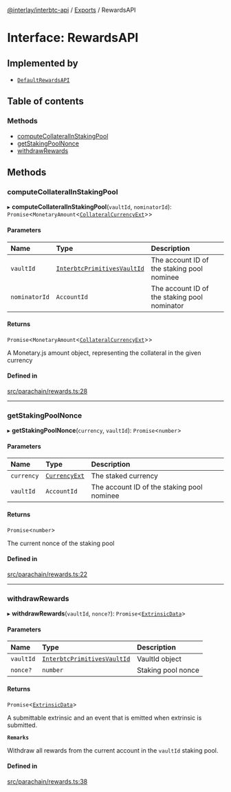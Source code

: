 [@interlay/interbtc-api](../README.md) / [Exports](../modules.md) / RewardsAPI

# Interface: RewardsAPI

## Implemented by

- [`DefaultRewardsAPI`](../classes/DefaultRewardsAPI.md)

## Table of contents

### Methods

- [computeCollateralInStakingPool](RewardsAPI.md#computecollateralinstakingpool)
- [getStakingPoolNonce](RewardsAPI.md#getstakingpoolnonce)
- [withdrawRewards](RewardsAPI.md#withdrawrewards)

## Methods

### <a id="computecollateralinstakingpool" name="computecollateralinstakingpool"></a> computeCollateralInStakingPool

▸ **computeCollateralInStakingPool**(`vaultId`, `nominatorId`): `Promise`\<`MonetaryAmount`\<[`CollateralCurrencyExt`](../modules.md#collateralcurrencyext)\>\>

#### Parameters

| Name | Type | Description |
| :------ | :------ | :------ |
| `vaultId` | [`InterbtcPrimitivesVaultId`](InterbtcPrimitivesVaultId.md) | The account ID of the staking pool nominee |
| `nominatorId` | `AccountId` | The account ID of the staking pool nominator |

#### Returns

`Promise`\<`MonetaryAmount`\<[`CollateralCurrencyExt`](../modules.md#collateralcurrencyext)\>\>

A Monetary.js amount object, representing the collateral in the given currency

#### Defined in

[src/parachain/rewards.ts:28](https://github.com/interlay/interbtc-api/blob/1c0379f56248ac2da57930d5704199f69f941aa8/src/parachain/rewards.ts#L28)

___

### <a id="getstakingpoolnonce" name="getstakingpoolnonce"></a> getStakingPoolNonce

▸ **getStakingPoolNonce**(`currency`, `vaultId`): `Promise`\<`number`\>

#### Parameters

| Name | Type | Description |
| :------ | :------ | :------ |
| `currency` | [`CurrencyExt`](../modules.md#currencyext) | The staked currency |
| `vaultId` | `AccountId` | The account ID of the staking pool nominee |

#### Returns

`Promise`\<`number`\>

The current nonce of the staking pool

#### Defined in

[src/parachain/rewards.ts:22](https://github.com/interlay/interbtc-api/blob/1c0379f56248ac2da57930d5704199f69f941aa8/src/parachain/rewards.ts#L22)

___

### <a id="withdrawrewards" name="withdrawrewards"></a> withdrawRewards

▸ **withdrawRewards**(`vaultId`, `nonce?`): `Promise`\<[`ExtrinsicData`](ExtrinsicData.md)\>

#### Parameters

| Name | Type | Description |
| :------ | :------ | :------ |
| `vaultId` | [`InterbtcPrimitivesVaultId`](InterbtcPrimitivesVaultId.md) | VaultId object |
| `nonce?` | `number` | Staking pool nonce |

#### Returns

`Promise`\<[`ExtrinsicData`](ExtrinsicData.md)\>

A submittable extrinsic and an event that is emitted when extrinsic is submitted.

**`Remarks`**

Withdraw all rewards from the current account in the `vaultId` staking pool.

#### Defined in

[src/parachain/rewards.ts:38](https://github.com/interlay/interbtc-api/blob/1c0379f56248ac2da57930d5704199f69f941aa8/src/parachain/rewards.ts#L38)
